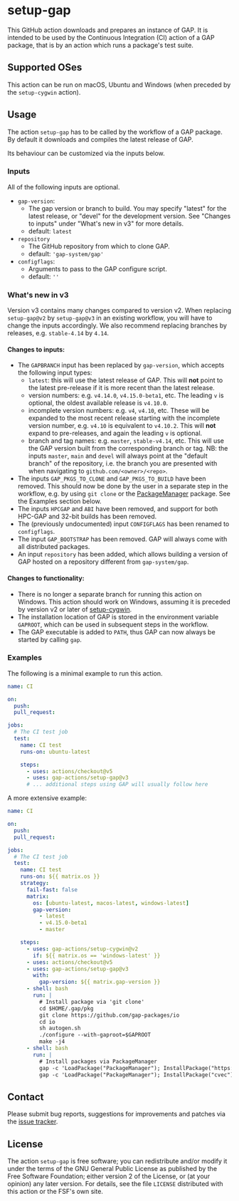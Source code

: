 # setup-gap

This GitHub action downloads and prepares an instance of GAP.
It is intended to be used by the Continuous Integration (CI) action of a GAP
package, that is by an action which runs a package's test suite.

## Supported OSes

This action can be run on macOS, Ubuntu and Windows (when preceded by the `setup-cygwin` action).


## Usage

The action `setup-gap` has to be called by the workflow of a GAP
package.
By default it downloads and compiles the latest release of GAP.

Its behaviour can be customized via the inputs below.

### Inputs

All of the following inputs are optional.

- `gap-version`:
   - The gap version or branch to build. You may specify "latest" for the latest release, or "devel" for the development version.
     See "Changes to inputs" under "What's new in v3" for more details.
   - default: `latest`
- `repository`
   - The GitHub repository from which to clone GAP.
   - default: `'gap-system/gap'`
- `configflags`:
   - Arguments to pass to the GAP configure script.
   - default: `''`

### What's new in v3
Version v3 contains many changes compared to version v2. When replacing `setup-gap@v2` by `setup-gap@v3` in an existing workflow,
you will have to change the inputs accordingly. We also recommend replacing branches by releases, e.g. `stable-4.14` by `4.14`.

#### Changes to inputs:
 - The `GAPBRANCH` input has been replaced by `gap-version`, which accepts the following input types:
   - `latest`: this will use the latest release of GAP. This will **not** point to the latest pre-release if it is more recent
     than the latest release.
   - version numbers: e.g. `v4.14.0`, `v4.15.0-beta1`, etc. The leading `v` is optional, the oldest available release is `v4.10.0`.
   - incomplete version numbers: e.g. `v4`, `v4.10`, etc. These will be expanded to the most recent release starting with the incomplete
     version number, e.g. `v4.10` is equivalent to `v4.10.2`. This will **not** expand to pre-releases, and again the leading `v` is
     optional.
   - branch and tag names: e.g. `master`, `stable-v4.14`, etc. This will use the GAP version built from the corresponding branch or tag.
     NB: the inputs `master`, `main` and `devel` will always point at the "default branch" of the repository, i.e. the branch you are
     presented with when navigating to `github.com/<owner>/<repo>`.
 - The inputs `GAP_PKGS_TO_CLONE` and `GAP_PKGS_TO_BUILD` have been removed. This should now be done by the user in a separate step in
   the workflow, e.g. by using `git clone` or the [PackageManager](https://gap-packages.github.io/PackageManager/) package. See the
   Examples section below.
 - The inputs `HPCGAP` and `ABI` have been removed, and support for both HPC-GAP and 32-bit builds has been removed.
 - The (previously undocumented) input `CONFIGFLAGS` has been renamed to `configflags`.
 - The input `GAP_BOOTSTRAP` has been removed. GAP will always come with all distributed packages.
 - An input `repository` has been added, which allows building a version of GAP hosted on a repository different from `gap-system/gap`.

#### Changes to functionality:
 - There is no longer a separate branch for running this action on Windows. This action should work on Windows, assuming it is
   preceded by version v2 or later of [setup-cygwin](https://github.com/gap-actions/setup-gap).
 - The installation location of GAP is stored in the environment variable `GAPROOT`, which can be used in subsequent steps in the workflow.
 - The GAP executable is added to `PATH`, thus GAP can now always be started by calling `gap`.

### Examples

The following is a minimal example to run this action.

```yaml
name: CI

on:
  push:
  pull_request:

jobs:
  # The CI test job
  test:
    name: CI test
    runs-on: ubuntu-latest

    steps:
      - uses: actions/checkout@v5
      - uses: gap-actions/setup-gap@v3
      # ... additional steps using GAP will usually follow here
```

A more extensive example:

```yaml
name: CI

on:
  push:
  pull_request:

jobs:
  # The CI test job
  test:
    name: CI test
    runs-on: ${{ matrix.os }}
    strategy:
      fail-fast: false
      matrix:
        os: [ubuntu-latest, macos-latest, windows-latest]
        gap-version:
          - latest
          - v4.15.0-beta1
          - master

    steps:
      - uses: gap-actions/setup-cygwin@v2
        if: ${{ matrix.os == 'windows-latest' }}
      - uses: actions/checkout@v5
      - uses: gap-actions/setup-gap@v3
        with:
          gap-version: ${{ matrix.gap-version }}
      - shell: bash
        run: |
          # Install package via 'git clone'
          cd $HOME/.gap/pkg
          git clone https://github.com/gap-packages/io
          cd io
          sh autogen.sh
          ./configure --with-gaproot=$GAPROOT
          make -j4
      - shell: bash
        run: |
          # Install packages via PackageManager
          gap -c 'LoadPackage("PackageManager"); InstallPackage("https://github.com/gap-packages/orb"); QUIT;'
          gap -c 'LoadPackage("PackageManager"); InstallPackage("cvec"); QUIT;'
```

## Contact
Please submit bug reports, suggestions for improvements and patches via
the [issue tracker](https://github.com/gap-actions/setup-gap/issues).

## License
The action `setup-gap` is free software; you can redistribute
and/or modify it under the terms of the GNU General Public License as published
by the Free Software Foundation; either version 2 of the License, or (at your
opinion) any later version. For details, see the file `LICENSE` distributed
with this action or the FSF's own site.
